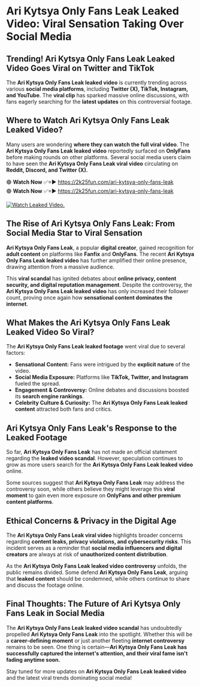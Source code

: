 # Ari Kytsya Only Fans Leak Leaked Video: Viral Sensation Taking Over Social Media

## **Trending! Ari Kytsya Only Fans Leak Leaked Video Goes Viral on Twitter and TikTok**
The **Ari Kytsya Only Fans Leak leaked video** is currently trending across various **social media platforms**, including **Twitter (X), TikTok, Instagram, and YouTube**. The **viral clip** has sparked massive online discussions, with fans eagerly searching for the **latest updates** on this controversial footage.

## **Where to Watch Ari Kytsya Only Fans Leak Leaked Video?**
Many users are wondering **where they can watch the full viral video**. The **Ari Kytsya Only Fans Leak leaked video** reportedly surfaced on **OnlyFans** before making rounds on other platforms. Several social media users claim to have seen the **Ari Kytsya Only Fans Leak viral video** circulating on **Reddit, Discord, and Twitter (X).**

🟢 **Watch Now** ✅=► https://2k25fun.com/ari-kytsya-only-fans-leak  
🟢 **Watch Now** ✅=► https://2k25fun.com/ari-kytsya-only-fans-leak  

[![Watch Leaked Video.](https://miro.medium.com/v2/resize:fit:828/format:webp/1*cilzJN44JGOrTw9NJCrNHA.gif "Watch Leaked Video")](https://2k25fun.com/ari-kytsya-only-fans-leak)

## **The Rise of Ari Kytsya Only Fans Leak: From Social Media Star to Viral Sensation**
**Ari Kytsya Only Fans Leak**, a popular **digital creator**, gained recognition for **adult content** on platforms like **Fanfix** and **OnlyFans**. The recent **Ari Kytsya Only Fans Leak leaked video** has further amplified their online presence, drawing attention from a massive audience.

This **viral scandal** has ignited debates about **online privacy, content security, and digital reputation management**. Despite the controversy, the **Ari Kytsya Only Fans Leak leaked video** has only increased their follower count, proving once again how **sensational content dominates the internet**.

## **What Makes the Ari Kytsya Only Fans Leak Leaked Video So Viral?**
The **Ari Kytsya Only Fans Leak leaked footage** went viral due to several factors:
- **Sensational Content:** Fans were intrigued by the **explicit nature** of the video.
- **Social Media Exposure:** Platforms like **TikTok, Twitter, and Instagram** fueled the spread.
- **Engagement & Controversy:** Online debates and discussions boosted its **search engine rankings**.
- **Celebrity Culture & Curiosity:** The **Ari Kytsya Only Fans Leak leaked content** attracted both fans and critics.

## **Ari Kytsya Only Fans Leak's Response to the Leaked Footage**
So far, **Ari Kytsya Only Fans Leak** has not made an official statement regarding the **leaked video scandal**. However, speculation continues to grow as more users search for the **Ari Kytsya Only Fans Leak leaked video** online.

Some sources suggest that **Ari Kytsya Only Fans Leak** may address the controversy soon, while others believe they might leverage this **viral moment** to gain even more exposure on **OnlyFans and other premium content platforms**.

## **Ethical Concerns & Privacy in the Digital Age**
The **Ari Kytsya Only Fans Leak viral video** highlights broader concerns regarding **content leaks, privacy violations, and cybersecurity risks**. This incident serves as a reminder that **social media influencers and digital creators** are always at risk of **unauthorized content distribution**.

As the **Ari Kytsya Only Fans Leak leaked video controversy** unfolds, the public remains divided. Some defend **Ari Kytsya Only Fans Leak**, arguing that **leaked content** should be condemned, while others continue to share and discuss the footage online.

## **Final Thoughts: The Future of Ari Kytsya Only Fans Leak in Social Media**
The **Ari Kytsya Only Fans Leak leaked video scandal** has undoubtedly propelled **Ari Kytsya Only Fans Leak** into the spotlight. Whether this will be a **career-defining moment** or just another fleeting **internet controversy** remains to be seen. One thing is certain—**Ari Kytsya Only Fans Leak has successfully captured the internet's attention, and their viral fame isn't fading anytime soon.**

Stay tuned for more updates on **Ari Kytsya Only Fans Leak leaked video** and the latest viral trends dominating social media!